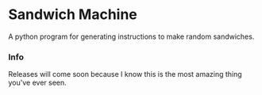 # Sandwich Machine
A python program for generating instructions to make random sandwiches.


### Info
Releases will come soon because I know this is the most amazing thing you've ever seen.
